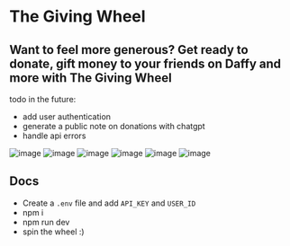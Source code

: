 # The Giving Wheel

## Want to feel more generous? Get ready to donate, gift money to your friends on Daffy and more with The Giving Wheel

todo in the future:
- add user authentication
- generate a public note on donations with chatgpt
- handle api errors

![image](https://github.com/daianaszw/public-api-hack/assets/103959708/2d5c5cc3-5202-4294-b5bc-e12319c6f586)
![image](https://github.com/daianaszw/public-api-hack/assets/103959708/eb6a1e3b-775f-4d93-a4e9-9acfb37da545)
![image](https://github.com/daianaszw/public-api-hack/assets/103959708/4c295ef1-0aee-4e0f-8189-a6f9c115d76f)
![image](https://github.com/daianaszw/public-api-hack/assets/103959708/c06dbda0-7786-4015-849a-fb7669834350)
![image](https://github.com/daianaszw/public-api-hack/assets/103959708/5d2f56d0-6bb2-4948-a9a1-ac1a16434014)
![image](https://github.com/daianaszw/public-api-hack/assets/103959708/b37ca6ae-ab67-49a2-a928-edc48d028b75)


## Docs

- Create a `.env` file and add `API_KEY` and `USER_ID`
- npm i
- npm run dev
- spin the wheel :)
